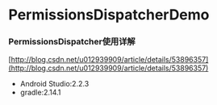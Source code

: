 PermissionsDispatcherDemo
=========================

### PermissionsDispatcher使用详解

[http://blog.csdn.net/u012939909/article/details/53896357](http://blog.csdn.net/u012939909/article/details/53896357)

- Android Studio:2.2.3
- gradle:2.14.1